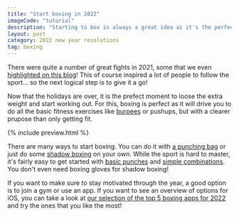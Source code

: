```yaml
---
title: "Start boxing in 2022"
imageCode: "tutorial"
description: "Starting to box is always a great idea as it's the perfect way to get in shape while having fun... so why not make boxing your 2022 new year resolution?"
layout: post
category: 2022 new year resolutions
tag: boxing
---
```


There were quite a number of great fights in 2021, some that we even [highlighted on this blog](/best-boxing-matches-2021/)! This of course inspired a lot of people to follow the sport... so the next logical step is to give it a go!

Now that the holidays are over, it is the prefect moment to loose the extra weight and start working out. For this, boxing is perfect as it will drive you to do all the basic fitness exercises like [burpees](/burpees-in-boxing/) or pushups, but with a clearer prupose than only getting fit.

{% include preview.html %}

There are many ways to start boxing. You can do it with [a punching bag](/punching-bag-app-boxing/) or just do some [shadow boxing](/importance-of-shadow-boxing/) on your own. While the sport is hard to master, it's fairly easy to get started with [basic punches](/boxing-basics-jab/) and [simple combinations](/boxing-basic-combos/). You don't even need boxing gloves for shadow boxing!

If you want to make sure to stay motivated through the year, a good option is to join a gym or use an app. If you want to see an overview of options for iOS, you can take a look at [our selection of the top 5 boxing apps for 2022](/best-ios-boxing-apps-in-2022/) and try the ones that you like the most! 